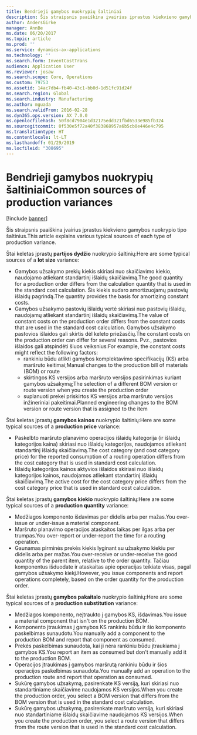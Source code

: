```yaml
---
title: Bendrieji gamybos nuokrypių šaltiniai
description: Šis straipsnis paaiškina įvairius įprastus kiekvieno gamybos nuokrypio tipo šaltinius.
author: AndersGirke
manager: AnnBe
ms.date: 06/20/2017
ms.topic: article
ms.prod: ''
ms.service: dynamics-ax-applications
ms.technology: ''
ms.search.form: InventCostTrans
audience: Application User
ms.reviewer: josaw
ms.search.scope: Core, Operations
ms.custom: 79753
ms.assetid: 14ac7db4-fb40-43c1-bb0d-1d51fc91d24f
ms.search.region: Global
ms.search.industry: Manufacturing
ms.author: mguada
ms.search.validFrom: 2016-02-28
ms.dyn365.ops.version: AX 7.0.0
ms.openlocfilehash: 50f8cd7904e1d32175edd321fbd6533e985fb324
ms.sourcegitcommit: 0f530e5f72a40f383868957a6b5cb0e446e4c795
ms.translationtype: HT
ms.contentlocale: lt-LT
ms.lasthandoff: 01/29/2019
ms.locfileid: "308695"
---
```

# <a name="common-sources-of-production-variances"></a><span data-ttu-id="32665-103">Bendrieji gamybos nuokrypių šaltiniai</span><span class="sxs-lookup"><span data-stu-id="32665-103">Common sources of production variances</span></span>

[!include [banner](../includes/banner.md)]

<span data-ttu-id="32665-104">Šis straipsnis paaiškina įvairius įprastus kiekvieno gamybos nuokrypio tipo šaltinius.</span><span class="sxs-lookup"><span data-stu-id="32665-104">This article explains various typical sources of each type of production variance.</span></span> 

<span data-ttu-id="32665-105">Štai keletas įprastų **partijos dydžio** nuokrypio šaltinių:</span><span class="sxs-lookup"><span data-stu-id="32665-105">Here are some typical sources of a **lot size** variance:</span></span>

-   <span data-ttu-id="32665-106">Gamybos užsakymo prekių kiekis skiriasi nuo skaičiavimo kiekio, naudojamo atliekant standartinį išlaidų skaičiavimą.</span><span class="sxs-lookup"><span data-stu-id="32665-106">The good quantity for a production order differs from the calculation quantity that is used in the standard cost calculation.</span></span> <span data-ttu-id="32665-107">Šis kiekis sudaro amortizuojamų pastovių išlaidų pagrindą.</span><span class="sxs-lookup"><span data-stu-id="32665-107">The quantity provides the basis for amortizing constant costs.</span></span>
-   <span data-ttu-id="32665-108">Gamybos užsakymo pastovių išlaidų vertė skiriasi nuo pastovių išlaidų, naudojamų atliekant standartinį išlaidų skaičiavimą.</span><span class="sxs-lookup"><span data-stu-id="32665-108">The value of constant costs on the production order differs from the constant costs that are used in the standard cost calculation.</span></span> <span data-ttu-id="32665-109">Gamybos užsakymo pastovios išlaidos gali skirtis dėl keleto priežasčių.</span><span class="sxs-lookup"><span data-stu-id="32665-109">The constant costs on the production order can differ for several reasons.</span></span> <span data-ttu-id="32665-110">Pvz., pastovios išlaidos gali atspindėti šiuos veiksnius:</span><span class="sxs-lookup"><span data-stu-id="32665-110">For example, the constant costs might reflect the following factors:</span></span>
    -   <span data-ttu-id="32665-111">rankiniu būdu atlikti gamybos komplektavimo specifikacijų (KS) arba maršruto keitimai;</span><span class="sxs-lookup"><span data-stu-id="32665-111">Manual changes to the production bill of materials (BOM) or route</span></span>
    -   <span data-ttu-id="32665-112">skirtingos KS versijos arba maršruto versijos pasirinkimas kuriant gamybos užsakymą;</span><span class="sxs-lookup"><span data-stu-id="32665-112">The selection of a different BOM version or route version when you create the production order</span></span>
    -   <span data-ttu-id="32665-113">suplanuoti prekei priskirtos KS versijos arba maršruto versijos inžineriniai pakeitimai.</span><span class="sxs-lookup"><span data-stu-id="32665-113">Planned engineering changes to the BOM version or route version that is assigned to the item</span></span>

<span data-ttu-id="32665-114">Štai keletas įprastų **gamybos kainos** nuokrypio šaltinių:</span><span class="sxs-lookup"><span data-stu-id="32665-114">Here are some typical sources of a **production price** variance:</span></span>

-   <span data-ttu-id="32665-115">Paskelbto maršruto planavimo operacijos išlaidų kategorija (ir išlaidų kategorijos kaina) skiriasi nuo išlaidų kategorijos, naudojamos atliekant standartinį išlaidų skaičiavimą.</span><span class="sxs-lookup"><span data-stu-id="32665-115">The cost category (and cost category price) for the reported consumption of a routing operation differs from the cost category that is used in standard cost calculation.</span></span>
-   <span data-ttu-id="32665-116">Išlaidų kategorijos kainos aktyvios išlaidos skiriasi nuo išlaidų kategorijos kainos, naudojamos atliekant standartinį išlaidų skaičiavimą.</span><span class="sxs-lookup"><span data-stu-id="32665-116">The active cost for the cost category price differs from the cost category price that is used in standard cost calculation.</span></span>

<span data-ttu-id="32665-117">Štai keletas įprastų **gamybos kiekio** nuokrypio šaltinių:</span><span class="sxs-lookup"><span data-stu-id="32665-117">Here are some typical sources of a **production quantity** variance:</span></span>

-   <span data-ttu-id="32665-118">Medžiagos komponento išdavimas per didelis arba per mažas.</span><span class="sxs-lookup"><span data-stu-id="32665-118">You over-issue or under-issue a material component.</span></span>
-   <span data-ttu-id="32665-119">Maršruto planavimo operacijos ataskaitos laikas per ilgas arba per trumpas.</span><span class="sxs-lookup"><span data-stu-id="32665-119">You over-report or under-report the time for a routing operation.</span></span>
-   <span data-ttu-id="32665-120">Gaunamas pirminės prekės kiekis lyginant su užsakymo kiekiu per didelis arba per mažas.</span><span class="sxs-lookup"><span data-stu-id="32665-120">You over-receive or under-receive the good quantity of the parent item, relative to the order quantity.</span></span> <span data-ttu-id="32665-121">Tačiau komponentus išduodate ir ataskaitas apie operacijas teikiate visas, pagal gamybos užsakymo kiekį.</span><span class="sxs-lookup"><span data-stu-id="32665-121">However, you issue components and report operations completely, based on the order quantity for the production order.</span></span>

<span data-ttu-id="32665-122">Štai keletas įprastų **gamybos pakaitalo** nuokrypio šaltinių:</span><span class="sxs-lookup"><span data-stu-id="32665-122">Here are some typical sources of a **production substitution** variance:</span></span>

-   <span data-ttu-id="32665-123">Medžiagos komponento, neįtraukto į gamybos KS, išdavimas.</span><span class="sxs-lookup"><span data-stu-id="32665-123">You issue a material component that isn't on the production BOM.</span></span>
-   <span data-ttu-id="32665-124">Komponento įtraukimas į gamybos KS rankiniu būdu ir šio komponento paskelbimas sunaudotu.</span><span class="sxs-lookup"><span data-stu-id="32665-124">You manually add a component to the production BOM and report that component as consumed.</span></span>
-   <span data-ttu-id="32665-125">Prekės paskelbimas sunaudota, kai ji nėra rankiniu būdu įtraukiama į gamybos KS.</span><span class="sxs-lookup"><span data-stu-id="32665-125">You report an item as consumed but don't manually add it to the production BOM.</span></span>
-   <span data-ttu-id="32665-126">Operacijos įtraukimas į gamybos maršrutą rankiniu būdu ir šios operacijos paskelbimas sunaudota.</span><span class="sxs-lookup"><span data-stu-id="32665-126">You manually add an operation to the production route and report that operation as consumed.</span></span>
-   <span data-ttu-id="32665-127">Sukūrę gamybos užsakymą, pasirenkate KS versiją, kuri skiriasi nuo standartiniame skaičiavime naudojamos KS versijos.</span><span class="sxs-lookup"><span data-stu-id="32665-127">When you create the production order, you select a BOM version that differs from the BOM version that is used in the standard cost calculation.</span></span>
-   <span data-ttu-id="32665-128">Sukūrę gamybos užsakymą, pasirenkate maršruto versiją, kuri skiriasi nuo standartiniame išlaidų skaičiavime naudojamos KS versijos.</span><span class="sxs-lookup"><span data-stu-id="32665-128">When you create the production order, you select a route version that differs from the route version that is used in the standard cost calculation.</span></span>




